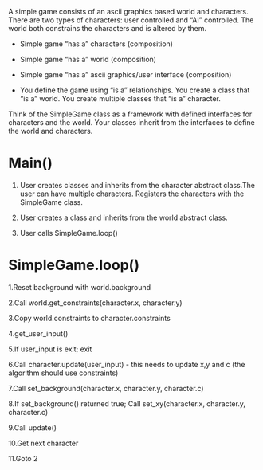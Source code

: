 A simple game consists of an ascii graphics based world and characters. There are two types of characters: user controlled and “AI” controlled. The world both constrains the characters and is altered by them. 

* Simple game “has a” characters (composition)

* Simple game “has a” world (composition)

* Simple game “has a” ascii graphics/user interface (composition)

* You define the game using “is a” relationships. You create a class that “is a” world. You create multiple classes that “is a” character. 

Think of the SimpleGame class as a framework with defined interfaces for characters and the world. Your classes inherit from the interfaces to define the world and characters.

# Main()

1. User creates classes and inherits from the character abstract class.The user can have multiple characters. Registers the characters with the SimpleGame class.

2. User creates a class and inherits from the world abstract class. 

3. User calls SimpleGame.loop()

# SimpleGame.loop()

1.Reset background with world.background

2.Call world.get_constraints(character.x, character.y)

3.Copy world.constraints to character.constraints

4.get_user_input()

5.If user_input is exit; exit

6.Call character.update(user_input) - this needs to update x,y and c (the algorithm should use constraints)

7.Call set_background(character.x, character.y, character.c)

8.If set_background() returned true; Call set_xy(character.x, character.y, character.c)

9.Call update()

10.Get next character

11.Goto 2
